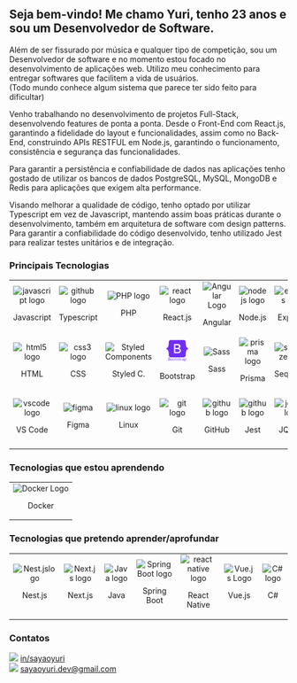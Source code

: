 ## Seja bem-vindo! Me chamo Yuri, tenho 23 anos e sou um Desenvolvedor de Software.

Além de ser fissurado por música e qualquer tipo de competição, sou um Desenvolvedor de software e no momento estou focado no desenvolvimento de aplicações web. Utilizo meu conhecimento para entregar softwares que facilitem a vida de usuários. 
<br>
(Todo mundo conhece algum sistema que parece ter sido feito para dificultar)

Venho trabalhando no desenvolvimento de projetos Full-Stack, desenvolvendo features de ponta a ponta. Desde o Front-End com React.js, garantindo a fidelidade do layout e funcionalidades, assim como no Back-End, construindo APIs RESTFUL em Node.js, garantindo o funcionamento, consistência e segurança das funcionalidades.

Para garantir a persistência e confiabilidade de dados nas aplicações tenho gostado de utilizar os bancos de dados PostgreSQL, MySQL, MongoDB e Redis para aplicações que exigem alta performance.

Visando melhorar a qualidade de código, tenho optado por utilizar Typescript em vez de Javascript, mantendo assim boas práticas durante o desenvolvimento, também em arquitetura de software com design patterns. Para garantir a confiabilidade do código desenvolvido, tenho utilizado Jest para realizar testes unitários e de integração.

### Principais Tecnologias

<table>
  <tbody>
    <tr>
      <td text-align="center" align="center">
        <img
          src="https://cdn.jsdelivr.net/gh/devicons/devicon/icons/javascript/javascript-original.svg"
          height="40"
          alt="javascript logo"
        />
        <p>Javascript</p>
      </td>
      <td text-align="center" align="center">
        <img
          src="https://cdn.icon-icons.com/icons2/2415/PNG/512/typescript_original_logo_icon_146317.png"
          height="40"
          alt="github logo"
        />
        <p>Typescript</p>
      </td>
      <td text-align="center" align="center">
        <img
          src="https://raw.githubusercontent.com/get-icon/geticon/fc0f660daee147afb4a56c64e12bde6486b73e39/icons/php.svg"
          width="55"
          alt="PHP logo"
        />
        <p>PHP</p>
      </td>
      <td text-align="center" align="center">
        <img
          src="https://cdn.jsdelivr.net/gh/devicons/devicon/icons/react/react-original.svg"
          height="40"
          alt="react logo"
        />
        <p>React.js</p>
      </td>
       <td text-align="center" align="center">
        <img
          src="https://raw.githubusercontent.com/get-icon/geticon/fc0f660daee147afb4a56c64e12bde6486b73e39/icons/angular-icon.svg"
          height="40"
          alt="Angular Logo"
        />
        <p>Angular</p>
      </td>
      <td text-align="center" align="center">
        <img
          src="https://cdn.jsdelivr.net/gh/devicons/devicon/icons/nodejs/nodejs-original.svg"
          height="40"
          alt="nodejs logo"
        />
        <p>Node.js</p>
      </td>
      <td text-align="center" align="center">
        <img
          src="https://skillicons.dev/icons?i=express"
          height="40"
          alt="express logo"
        />
        <p>Express</p>
      </td>
      <td text-align="center" align="center">
        <img
          src="https://cdn.jsdelivr.net/gh/devicons/devicon/icons/postgresql/postgresql-original.svg"
          height="40"
          alt="postgresql logo"
        />
        <p>PostgreSQL</p>
      </td>
      <td text-align="center" align="center">
        <img
          src="https://www.vectorlogo.zone/logos/redis/redis-icon.svg"
          height="40"
          alt="Redis logo"
        />
        <p>Redis</p>
      </td>
    </tr>
    <tr>
      <td text-align="center" align="center">
        <img
          src="https://cdn.jsdelivr.net/gh/devicons/devicon/icons/html5/html5-original.svg"
          height="40"
          alt="html5 logo"
        />
        <p>HTML</p>
      </td>
      <td text-align="center" align="center">
        <img
          src="https://cdn.jsdelivr.net/gh/devicons/devicon/icons/css3/css3-original.svg"
          height="40"
          alt="css3 logo"
        />
        <p>CSS</p>
      </td>
      <td text-align="center" align="center">
          <img 
            src="https://avatars.githubusercontent.com/u/20658825?s=48&v=4"
            alt="Styled Components"
            width="40"
            height="40"
          />
        <p>Styled C.</p>
      </td>
      <td text-align="center" align="center">
          <img
            src="https://raw.githubusercontent.com/devicons/devicon/master/icons/bootstrap/bootstrap-plain-wordmark.svg"
            alt="bootstrap"
            width="40"
            height="40"
          />
        <p>Bootstrap</p>
      </td>
      <td text-align="center" align="center">
        <img 
          src="https://cdn.jsdelivr.net/gh/devicons/devicon/icons/sass/sass-original.svg"
          alt="Sass"
          width="40"
          height="40"
        />
        <p>Sass</p>
      </td>
      <td text-align="center" align="center">
        <img
          src="https://raw.githubusercontent.com/get-icon/geticon/fc0f660daee147afb4a56c64e12bde6486b73e39/icons/prisma.svg"
          height="40"
          alt="prisma logo"
        />
        <p>Prisma</p>
      </td>
      <td text-align="center" align="center">
        <img
          src="https://github.com/get-icon/geticon/blob/master/icons/sequelize.svg"
          height="40"
          alt="sequelize logo"
        />
        <p>Sequelize</p>
      </td>
      <td text-align="center" align="center">
        <img
          src="https://github.com/get-icon/geticon/blob/master/icons/oracle.svg"
          height="40"
          width="90"
          alt="oracle logo"
        />
        <p>Oracle</p>
      </td>
      <td text-align="center" align="center">
        <img
          src="https://cdn.jsdelivr.net/gh/devicons/devicon/icons/mongodb/mongodb-original.svg"
          height="40"
          alt="mongodb logo"
        />
        <p>MongoDB</p>
      </td>
    </tr>
    <tr>
    <td text-align="center" align="center">
        <img
          src="https://cdn.simpleicons.org/visualstudiocode/007ACC"
          height="40"
          alt="vscode logo"
        />
        <p>VS Code</p>
      </td>
      <td text-align="center" align="center">
        <img
          src="https://www.vectorlogo.zone/logos/figma/figma-icon.svg"
          alt="figma"
          width="40"
          height="40"
        />
        <p>Figma</p>
      </td>
      <td text-align="center" align="center">
        <img
          src="https://skillicons.dev/icons?i=linux"
          height="40"
          alt="linux logo"
        />
        <p>Linux</p>
      </td>
      <td text-align="center" align="center">
        <img
          src="https://cdn.jsdelivr.net/gh/devicons/devicon/icons/git/git-original.svg"
          height="40"
          alt="git logo"
        />
        <p>Git</p>
      </td>
      <td text-align="center" align="center">
        <img
          src="https://skillicons.dev/icons?i=github"
          height="40"
          alt="github logo"
        />
        <p>GitHub</p>
      </td>
      <td text-align="center" align="center">
        <img
          src="https://raw.githubusercontent.com/get-icon/geticon/fc0f660daee147afb4a56c64e12bde6486b73e39/icons/jest.svg"
          height="40"
          alt="github logo"
        />
        <p>Jest</p>
      </td>
       <td text-align="center" align="center">
        <img
          src="https://github.com/sayaoyuri/sayaoyuri/assets/93060857/ae66e0cf-b6d6-4c03-bf23-ea18582870e6"
          height="25"
          alt="jquery logo"
        />
        <p>JQuery</p>
      </td>
      <td text-align="center" align="center">
        <img
          src="https://raw.githubusercontent.com/get-icon/geticon/fc0f660daee147afb4a56c64e12bde6486b73e39/icons/mysql.svg"
          height="40"
          alt="MySQL logo"
        />
        <p>MySQL</p>
      </td>
      <td text-align="center" align="center">
        <img
          src="https://github.com/get-icon/geticon/blob/master/icons/material-ui.svg"
          height="40"
          alt="material ui logo"
        />
        <p>Material UI</p>
      </td>
    </tr>
  </tbody>
</table>

### Tecnologias que estou aprendendo
<table>
  <tbody>
    <tr>
       <td text-align="center" align="center">
         <img
           src="https://raw.githubusercontent.com/get-icon/geticon/fc0f660daee147afb4a56c64e12bde6486b73e39/icons/docker-icon.svg"
           height="40"
           alt="Docker Logo "
          />
         <p>Docker</p>
       </td>
    </tr>
  </tbody>
</table>

### Tecnologias que pretendo aprender/aprofundar
<table>
  <tbody>
    <tr>
      <td text-align="center" align="center">
        <img
          src="https://raw.githubusercontent.com/get-icon/geticon/fc0f660daee147afb4a56c64e12bde6486b73e39/icons/nestjs.svg"
          height="40"
          alt="Nest.jslogo"
        />
        <p>Nest.js</p>
      </td>
      <td text-align="center" align="center">
        <img
          src="https://raw.githubusercontent.com/get-icon/geticon/fc0f660daee147afb4a56c64e12bde6486b73e39/icons/nextjs.svg"
          height="40"
          alt="Next.js logo"
        />
        <p>Next.js</p>
      </td>
      <td text-align="center" align="center">
        <img
          src="https://raw.githubusercontent.com/get-icon/geticon/fc0f660daee147afb4a56c64e12bde6486b73e39/icons/java.svg"
          height="40"
          alt="Java logo"
        />
        <p>Java</p>
      </td>
      <td text-align="center" align="center">
        <img
          src="https://upload.wikimedia.org/wikipedia/commons/thumb/7/79/Spring_Boot.svg/512px-Spring_Boot.svg.png"
          height="40"
          alt="Spring Boot logo"
        />
        <p>Spring<br>Boot</p>
      </td>
      <td text-align="center" align="center">
        <img
          src="https://cdn.jsdelivr.net/gh/devicons/devicon/icons/react/react-original.svg"
          height="40"
          alt="react native logo"
        />
        <p>React<br>Native</p>
      </td>
      <td text-align="center" align="center">
        <img
          src="https://raw.githubusercontent.com/get-icon/geticon/fc0f660daee147afb4a56c64e12bde6486b73e39/icons/vue.svg"
          height="40"
          alt="Vue.js Logo"
        />
        <p>Vue.js</p>
      </td>
      <td text-align="center" align="center">
        <img
          src="https://raw.githubusercontent.com/get-icon/geticon/fc0f660daee147afb4a56c64e12bde6486b73e39/icons/c-sharp.svg"
          height="40"
          alt="C# logo"
        />
        <p>C#</p>
      </td>
    </tr>
  </tbody>
</table>

### Contatos
<p>
  <img width="13px" src="https://raw.githubusercontent.com/get-icon/geticon/fc0f660daee147afb4a56c64e12bde6486b73e39/icons/linkedin-icon.svg"/>
  <a href="https://www.linkedin.com/in/sayaoyuri/"> in/sayaoyuri</a>
  <br>
  <img width="13px" src="https://raw.githubusercontent.com/get-icon/geticon/fc0f660daee147afb4a56c64e12bde6486b73e39/icons/google-gmail.svg"/>
  <a href="mailto:sayaoyuri.dev@gmail.com">sayaoyuri.dev@gmail.com</a>
</p>
